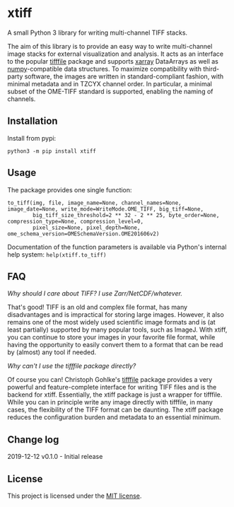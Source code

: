 # xtiff

A small Python 3 library for writing multi-channel TIFF stacks.

The aim of this library is to provide an easy way to write multi-channel image stacks for external visualization and
analysis. It acts as an interface to the popular [tifffile](https://www.lfd.uci.edu/~gohlke/) package and supports
[xarray](http://xarray.pydata.org) DataArrays as well as [numpy](https://www.numpy.org)-compatible data structures. To
maximize compatibility with third-party software, the images are written in standard-compliant fashion, with minimal
metadata and in TZCYX channel order. In particular, a minimal subset of the OME-TIFF standard is supported, enabling the
naming of channels.

## Installation

Install from pypi:

`python3 -m pip install xtiff`


## Usage

The package provides one single function:

```
to_tiff(img, file, image_name=None, channel_names=None, image_date=None, write_mode=WriteMode.OME_TIFF, big_tiff=None,
        big_tiff_size_threshold=2 ** 32 - 2 ** 25, byte_order=None, compression_type=None, compression_level=0,
        pixel_size=None, pixel_depth=None, ome_schema_version=OMESchemaVersion.OME201606v2)
```

Documentation of the function parameters is available via Python's internal help system: `help(xtiff.to_tiff)`

## FAQ

_Why should I care about TIFF? I use Zarr/NetCDF/whatever._

That's good! TIFF is an old and complex file format, has many disadvantages and is impractical for storing large images.
However, it also remains one of the most widely used scientific image formats and is (at least partially) supported by
many popular tools, such as ImageJ. With xtiff, you can continue to store your images in your favorite file format,
while having the opportunity to easily convert them to a format that can be read by (almost) any tool if needed.

_Why can't I use the tifffile package directly?_

Of course you can! Christoph Gohlke's [tifffile](https://www.lfd.uci.edu/~gohlke/) package provides a very powerful and
feature-complete interface for writing TIFF files and is the backend for xtiff. Essentially, the xtiff package is just a
wrapper for tifffile. While you can in principle write any image directly with tifffile, in many cases, the flexibility
of the TIFF format can be daunting. The xtiff package reduces the configuration burden and metadata to an essential
minimum.

## Change log

2019-12-12 v0.1.0 - Initial release

## License

This project is licensed under the [MIT license](LICENSE.txt).